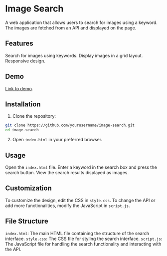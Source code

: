 # Image Search
A web application that allows users to search for images using a keyword. The images are fetched from an API and displayed on the page.

## Features
Search for images using keywords.
Display images in a grid layout.
Responsive design.
## Demo
[Link to demo](https://codepen.io/Shravan-Dalavi/pen/gONWMNe).

## Installation
1. Clone the repository:
```bash
git clone https://github.com/yourusername/image-search.git
cd image-search
```
2. Open `index.html` in your preferred browser.

## Usage
Open the `index.html` file.
Enter a keyword in the search box and press the search button.
View the search results displayed as images.

## Customization
To customize the design, edit the CSS in `style.css`.
To change the API or add more functionalities, modify the JavaScript in `script.js`.

## File Structure
`index.html`: The main HTML file containing the structure of the search interface.
`style.css`: The CSS file for styling the search interface.
`script.js`: The JavaScript file for handling the search functionality and interacting with the API.
